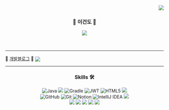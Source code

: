 <div align="center">
  
<!--   <img align="right" src="https://github-readme-stats.vercel.app/api?username=whyyougd&show_icons=true&theme=cobalt&hide="/> -->
<a href="https://suave-lilac-075.notion.site/b1ac3609f8a946c3a1939b5d46211e44?v=cc0f75ec13e54868a33bb57336fb9ee8">
<img align="right" src="https://github-readme-stats.vercel.app/api/top-langs/?username=whyyougd&theme=radical&exclude_repo=Computer-Science-Engineering&layout=compact&langs_count=10"/></a> 
  
  <br>
  
  ### 🌿 이건도 🌿
 
 <a href="https://github.com/whyyougd">
 <img src="https://hits.seeyoufarm.com/api/count/incr/badge.svg?url=https%3A%2F%2Fgithub.com%2Fwhyyougd&count_bg=%23000000&title_bg=%23000000&icon=github.svg&icon_color=%23E7E7E7&title=GitHub&edge_flat=false)"/>
  </a>
  <br>
  </a> 
  
<br>
<br>

<!-- 🌊 [***](https://whyyougd.tistory.com/) 🌊  공부기록 개발블로그 -->
<!-- <br>
<br> -->


</div>
  
 ---
 
<!--  <div align="center"> -->
<div>
<!-- <a href="https://suave-lilac-075.notion.site/b1ac3609f8a946c3a1939b5d46211e44?v=cc0f75ec13e54868a33bb57336fb9ee8">
<img align="center" src="https://github-readme-stats.vercel.app/api/top-langs/?username=whyyougd&theme=cobalt&exclude_repo=Computer-Science-Engineering&layout=compact&langs_count=10"/></a> -->

   🌊 [개발블로그](https://whyyougd.tistory.com/) 🌊 
<img align="center" src="https://github-readme-stats.vercel.app/api?username=whyyougd&show_icons=true&theme=radical&hide="/>
  
 </div>
 

 
  ---
  <div align="center">
  
### Skills 🛠️
  
![Java](https://img.shields.io/badge/java-%23ED8B00.svg?style=for-the-badge&logo=java&logoColor=white)
<img src="https://img.shields.io/badge/SpringBoot-6DB33F?style=for-the-badge&logo=Spring&logoColor=white">
![Gradle](https://img.shields.io/badge/Gradle-02303A.svg?style=for-the-badge&logo=Gradle&logoColor=white)
![JWT](https://img.shields.io/badge/JWT-black?style=for-the-badge&logo=JSON%20web%20tokens&logoColor=white)
![HTML5](https://img.shields.io/badge/html5-%23E34F26.svg?style=for-the-badge&logo=html5&logoColor=white)
<img src="https://img.shields.io/badge/Redis-D82A20?style=for-the-badge&logo=Redis&logoColor=white">
 <br>
![GitHub](https://img.shields.io/badge/github-%23121011.svg?style=for-the-badge&logo=github&logoColor=white)
![Git](https://img.shields.io/badge/git-%23F05033.svg?style=for-the-badge&logo=git&logoColor=white)
![Notion](https://img.shields.io/badge/Notion-%23000000.svg?style=for-the-badge&logo=notion&logoColor=white)
![IntelliJ IDEA](https://img.shields.io/badge/IntelliJIDEA-000000.svg?style=for-the-badge&logo=intellij-idea&logoColor=white)
<img src="https://img.shields.io/badge/MySQL-4479A1?style=for-the-badge&logo=MySQL&logoColor=white">
 <br>
<img src="https://img.shields.io/badge/Jenkins-D73634?style=for-the-badge&logo=Jenkins&logoColor=white">
<img src="https://img.shields.io/badge/Docker-4DCBFE?style=for-the-badge&logo=Docker&logoColor=white">
<img src="https://img.shields.io/badge/AWS EC2 SDK-F58536?style=for-the-badge&logo=AWS&logoColor=white">
<img src="https://img.shields.io/badge/Amazon S3-E15343?style=for-the-badge&logo=S3&logoColor=white">
<img src="https://img.shields.io/badge/Slack-4A154B?style=for-the-badge&logo=Slack&logoColor=white">
  </div>

